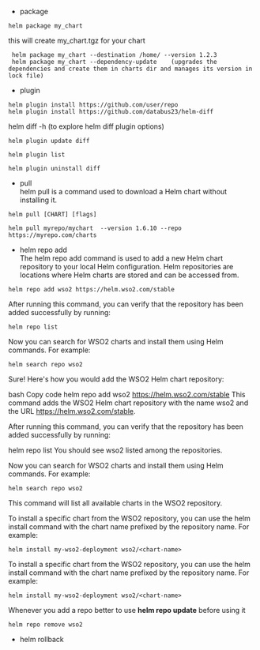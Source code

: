- package
```
helm package my_chart
```
this will create my_chart.tgz for your chart

```
 helm package my_chart --destination /home/ --version 1.2.3
 helm package my_chart --dependency-update    (upgrades the dependencies and create them in charts dir and manages its version in lock file)
```

- plugin

```
helm plugin install https://github.com/user/repo
helm plugin install https://github.com/databus23/helm-diff
```

helm diff -h (to explore helm diff plugin options)

```
helm plugin update diff
```


```
helm plugin list
```


```
helm plugin uninstall diff
```


- pull  
helm pull is a command used to download a Helm chart without installing it.

```
helm pull [CHART] [flags]
```

```
helm pull myrepo/mychart  --version 1.6.10 --repo https://myrepo.com/charts
```

- helm repo add  
The helm repo add command is used to add a new Helm chart repository to your local Helm configuration. Helm repositories are locations where Helm charts are stored and can be accessed from.

```
helm repo add wso2 https://helm.wso2.com/stable

```

After running this command, you can verify that the repository has been added successfully by running:

```
helm repo list
```

Now you can search for WSO2 charts and install them using Helm commands. For example:

```
helm search repo wso2
```


Sure! Here's how you would add the WSO2 Helm chart repository:

bash
Copy code
helm repo add wso2 https://helm.wso2.com/stable
This command adds the WSO2 Helm chart repository with the name wso2 and the URL https://helm.wso2.com/stable.

After running this command, you can verify that the repository has been added successfully by running:

helm repo list
You should see wso2 listed among the repositories.

Now you can search for WSO2 charts and install them using Helm commands. For example:
```
helm search repo wso2
```
This command will list all available charts in the WSO2 repository.
  
To install a specific chart from the WSO2 repository, you can use the helm install command with the chart name prefixed by the repository name. For example:

```
helm install my-wso2-deployment wso2/<chart-name>
```

To install a specific chart from the WSO2 repository, you can use the helm install command with the chart name prefixed by the repository name. For example:
```
helm install my-wso2-deployment wso2/<chart-name>
```

Whenever you add a repo better to use __helm repo update__ before using it

```
helm repo remove wso2
```

- helm rollback
